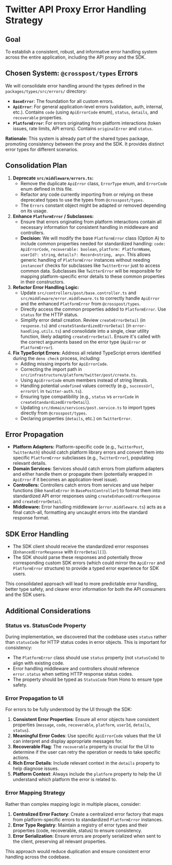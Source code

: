 # Twitter API Proxy Error Handling Strategy

## Goal

To establish a consistent, robust, and informative error handling system across the entire application, including the API proxy and the SDK.

## Chosen System: `@crosspost/types` Errors

We will consolidate error handling around the types defined in the `packages/types/src/errors/` directory:

-   **`BaseError`**: The foundation for all custom errors.
-   **`ApiError`**: For general application-level errors (validation, auth, internal, etc.). Contains `code` (using `ApiErrorCode` enum), `status`, `details`, and `recoverable` properties.
-   **`PlatformError`**: For errors originating from platform interactions (token issues, rate limits, API errors). Contains `originalError` and `status`.

**Rationale:** This system is already part of the shared types package, promoting consistency between the proxy and the SDK. It provides distinct error types for different scenarios.

## Consolidation Plan

1.  **Deprecate `src/middleware/errors.ts`:**
    *   Remove the duplicate `ApiError` class, `ErrorType` enum, and `ErrorCode` enum defined in this file.
    *   Refactor any code currently importing from or relying on these deprecated types to use the types from `@crosspost/types`.
    *   The `Errors` constant object might be adapted or removed depending on its usage.
2.  **Enhance `PlatformError` / Subclasses:**
    *   Ensure that errors originating from platform interactions contain all necessary information for consistent handling in middleware and controllers.
    *   **Decision:** We will modify the base `PlatformError` class (Option A) to include common properties needed for standardized handling: `code: ApiErrorCode`, `recoverable: boolean`, `platform: PlatformName`, `userId?: string`, `details?: Record<string, any>`. This allows generic handling of `PlatformError` instances without needing `instanceof` checks for subclasses like `TwitterError` just to access common data. Subclasses like `TwitterError` will be responsible for mapping platform-specific error details to these common properties in their constructors.
3.  **Refactor Error Handling Logic:**
    *   Update `src/controllers/post/base.controller.ts` and `src/middleware/error.middleware.ts` to correctly handle `ApiError` and the enhanced `PlatformError` from `@crosspost/types`.
    *   Directly access the common properties added to `PlatformError`. Use `status` for the HTTP status.
    *   Simplify error detail creation. Review `createErrorDetail` (in `response.ts`) and `createStandardizedErrorDetail` (in `error-handling.utils.ts`) and consolidate into a single, clear utility function, likely adapting `createErrorDetail`. Ensure it's called with the correct arguments based on the error type (`ApiError` or `PlatformError`).
4.  **Fix TypeScript Errors:** Address all related TypeScript errors identified during the `deno check` process, including:
    *   Adding missing imports for `ApiErrorCode`.
    *   Correcting the import path in `src/infrastructure/platform/twitter/post/create.ts`.
    *   Using `ApiErrorCode` enum members instead of string literals.
    *   Handling potential `undefined` values correctly (e.g., `successUrl`, `errorUrl` in `twitter-auth.ts`).
    *   Ensuring type compatibility (e.g., `status` vs `errorCode` in `createStandardizedErrorDetail`).
    *   Updating `src/domain/services/post.service.ts` to import types directly from `@crosspost/types`.
    *   Declaring properties (`details`, etc.) on `TwitterError`.

## Error Propagation

-   **Platform Adapters:** Platform-specific code (e.g., `TwitterPost`, `TwitterAuth`) should catch platform library errors and convert them into specific `PlatformError` subclasses (e.g., `TwitterError`), populating relevant details.
-   **Domain Services:** Services should catch errors from platform adapters and either handle them or propagate them (potentially wrapped in `ApiError` if it becomes an application-level issue).
-   **Controllers:** Controllers catch errors from services and use helper functions (like `handleError` in `BasePostController`) to format them into standardized API error responses using `createEnhancedErrorResponse` and `createErrorDetail`.
-   **Middleware:** Error handling middleware (`error.middleware.ts`) acts as a final catch-all, formatting any uncaught errors into the standard response format.

## SDK Error Handling

-   The SDK client should receive the standardized error responses (`EnhancedErrorResponse` with `ErrorDetail[]`).
-   The SDK should parse these responses and potentially throw corresponding custom SDK errors (which could mirror the `ApiError` and `PlatformError` structure) to provide a typed error experience for SDK users.

This consolidated approach will lead to more predictable error handling, better type safety, and clearer error information for both the API consumers and the SDK users.

## Additional Considerations

### Status vs. StatusCode Property

During implementation, we discovered that the codebase uses `status` rather than `statusCode` for HTTP status codes in error objects. This is important for consistency:

- The `PlatformError` class should use `status` property (not `statusCode`) to align with existing code.
- Error handling middleware and controllers should reference `error.status` when setting HTTP response status codes.
- The property should be typed as `StatusCode` from Hono to ensure type safety.

### Error Propagation to UI

For errors to be fully understood by the UI through the SDK:

1. **Consistent Error Properties**: Ensure all error objects have consistent properties (`message`, `code`, `recoverable`, `platform`, `userId`, `details`, `status`).
2. **Meaningful Error Codes**: Use specific `ApiErrorCode` values that the UI can interpret and display appropriate messages for.
3. **Recoverable Flag**: The `recoverable` property is crucial for the UI to determine if the user can retry the operation or needs to take specific actions.
4. **Rich Error Details**: Include relevant context in the `details` property to help diagnose issues.
5. **Platform Context**: Always include the `platform` property to help the UI understand which platform the error is related to.

### Error Mapping Strategy

Rather than complex mapping logic in multiple places, consider:

1. **Centralized Error Factory**: Create a centralized error factory that maps from platform-specific errors to standardized `PlatformError` instances.
2. **Error Type Registry**: Maintain a registry of error types and their properties (code, recoverable, status) to ensure consistency.
3. **Error Serialization**: Ensure errors are properly serialized when sent to the client, preserving all relevant properties.

This approach would reduce duplication and ensure consistent error handling across the codebase.
